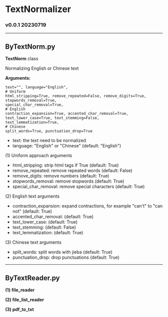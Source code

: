 # TextNormalizer
### v0.0.1 20230719
___
## ByTextNorm.py

**TextNorm** class

Normalizing English or Chinese text

**Arguments:**

    text="", language="English",
    # Uniform
    html_stripping=True, remove_repeated=False, remove_digits=True, stopwords_removal=True,
    special_char_removal=True, 
    # English
    contraction_expansion=True, accented_char_removal=True, text_lower_case=True, text_stemming=False, 
    text_lemmatization=True, 
    # Chinese
    split_words=True, punctuation_drop=True

- text: the text need to be normalized
- language: "English" or "Chinese" (default: "English")

(1) Uniform approach arguments

- html_stripping:       strip html tags if True (default: True)
- remove_repeated:      remove repeated words (default: False)
- remove_digits:        remove numbers (default: True)
- stopwords_removal:    remove stopwords (default: True)
- special_char_removal: remove special characters (default: True)

(2) English text arguments

- contraction_expansion: expand contractions, for example "can't" to "can not" (default: True)
- accented_char_removal: (default: True)
- text_lower_case:       (default: True)
- text_stemming:         (default: False)
- text_lemmatization:    (default: True)

(3) Chinese text arguments

- split_words:      split words with jieba (default: True)
- punctuation_drop: drop punctuations (default: True)

___
## ByTextReader.py

**(1) file_reader**

**(2) file_list_reader**

**(3) pdf_to_txt**
